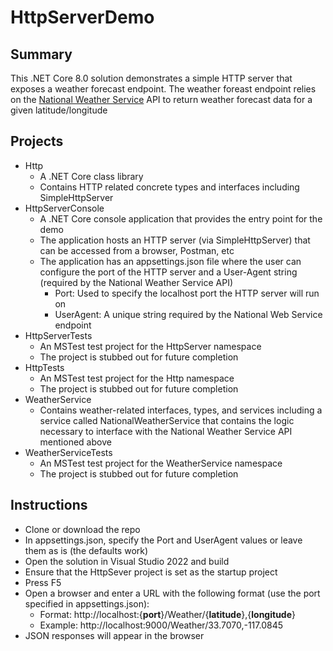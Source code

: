# HttpServerDemo

## Summary
This .NET Core 8.0 solution demonstrates a simple HTTP server that exposes a weather forecast endpoint. The weather foreast endpoint relies on the [National Weather Service](https://www.weather.gov/documentation/services-web-api) API to return weather forecast data for a given latitude/longitude 

## Projects
- Http
  - A .NET Core class library
  - Contains HTTP related concrete types and interfaces including SimpleHttpServer
- HttpServerConsole
   - A .NET Core console application that provides the entry point for the demo
   - The application hosts an HTTP server (via SimpleHttpServer) that can be accessed from a browser, Postman, etc
   - The application has an appsettings.json file where the user can configure the port of the HTTP server and a User-Agent string (required by the National Weather Service API)
      - Port: Used to specify the localhost port the HTTP server will run on
      - UserAgent: A unique string required by the National Web Service endpoint
- HttpServerTests
   - An MSTest test project for the HttpServer namespace
   - The project is stubbed out for future completion
- HttpTests
   - An MSTest test project for the Http namespace
   - The project is stubbed out for future completion
- WeatherService
   - Contains weather-related interfaces, types, and services including a service called NationalWeatherService that contains the logic necessary to interface with the National Weather Service API mentioned above
- WeatherServiceTests
   - An MSTest test project for the WeatherService namespace
   - The project is stubbed out for future completion


## Instructions
- Clone or download the repo
- In appsettings.json, specify the Port and UserAgent values or leave them as is (the defaults work)
- Open the solution in Visual Studio 2022 and build
- Ensure that the HttpSever project is set as the startup project
- Press F5
- Open a browser and enter a URL with the following format (use the port specified in appsettings.json): 
   - Format: http://localhost:{**port**}/Weather/{**latitude**},{**longitude**}
   - Example: http://localhost:9000/Weather/33.7070,-117.0845
- JSON responses will appear in the browser